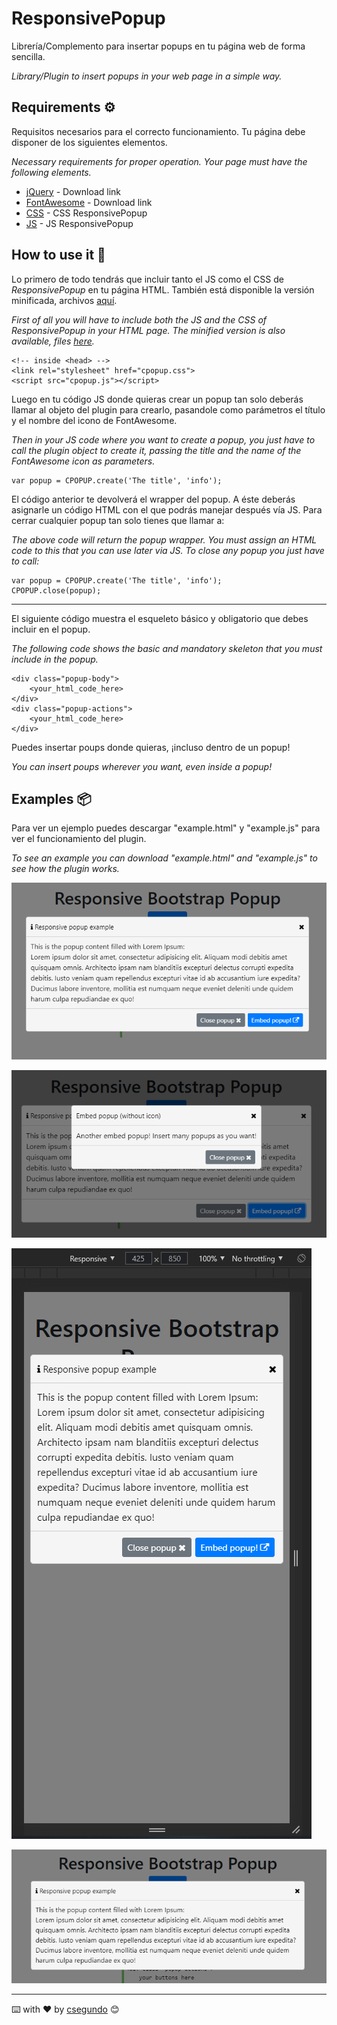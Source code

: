 # ResponsivePopup
Librería/Complemento para insertar popups en tu página web de forma sencilla.

_Library/Plugin to insert popups in your web page in a simple way._


## Requirements ⚙️
Requisitos necesarios para el correcto funcionamiento. Tu página debe disponer de los siguientes elementos.

_Necessary requirements for proper operation. Your page must have the following elements._

* [jQuery](https://code.jquery.com/) - Download link
* [FontAwesome](https://fontawesome.com/v4.7.0/get-started/) - Download link
* [CSS](minified/cpopup.min.css) - CSS ResponsivePopup
* [JS](minified/cpopup.min.js) - JS ResponsivePopup


## How to use it 🔧
Lo primero de todo tendrás que incluir tanto el JS como el CSS de _ResponsivePopup_ en tu página HTML. También está disponible la versión minificada, archivos [aquí](minified/).

_First of all you will have to include both the JS and the CSS of _ResponsivePopup_ in your HTML page. The minified version is also available, files [here](minified/)._

```
<!-- inside <head> -->
<link rel="stylesheet" href="cpopup.css">
<script src="cpopup.js"></script>
```

Luego en tu código JS donde quieras crear un popup tan solo deberás llamar al objeto del plugin para crearlo, pasandole como parámetros el título y el nombre del icono de FontAwesome.

_Then in your JS code where you want to create a popup, you just have to call the plugin object to create it, passing the title and the name of the FontAwesome icon as parameters._

```
var popup = CPOPUP.create('The title', 'info');
```

El código anterior te devolverá el wrapper del popup. A éste deberás asignarle un código HTML con el que podrás manejar después vía JS. Para cerrar cualquier popup tan solo tienes que llamar a:

_The above code will return the popup wrapper. You must assign an HTML code to this that you can use later via JS. To close any popup you just have to call:_

```
var popup = CPOPUP.create('The title', 'info');
CPOPUP.close(popup);
```

---

El siguiente código muestra el esqueleto básico y obligatorio que debes incluir en el popup.

_The following code shows the basic and mandatory skeleton that you must include in the popup._

```
<div class="popup-body">
    <your_html_code_here>
</div>
<div class="popup-actions">
    <your_html_code_here>
</div>
```

Puedes insertar poups donde quieras, ¡incluso dentro de un popup!

_You can insert poups wherever you want, even inside a popup!_


## Examples 📦
Para ver un ejemplo puedes descargar "example.html" y "example.js" para ver el funcionamiento del plugin.

_To see an example you can download "example.html" and "example.js" to see how the plugin works._

![Default](images/popup.png)

![Embed](images/embed.png)

![Responsive](images/responsive.png)

![noButtons](/images/noButtons.png)

---
⌨️ with ❤️ by [csegundo](https://github.com/csegundo) 😊